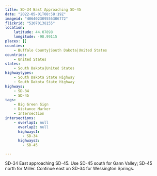```yaml
---
title: SD-34 East Approaching SD-45
date: "2022-05-01T08:58:19Z"
imageid: "406402309556306772"
flickrid: "52070138155"
location:
    latitude: 44.07898
    longitude: -98.99115
places: []
counties:
    - Buffalo County|South Dakota|United States
countries:
    - United States
states:
    - South Dakota|United States
highwaytypes:
    - South Dakota State Highway
    - South Dakota State Highway
highways:
    - SD-34
    - SD-45
tags:
    - Big Green Sign
    - Distance Marker
    - Intersection
intersections:
    - overlap1: null
      overlap2: null
      highways1:
        - SD-34
      highways2:
        - SD-45

---
```

SD-34 East approaching SD-45.  Use SD-45 south for Gann Valley; SD-45 north for Miller.  Continue east on SD-34 for Wessington Springs.